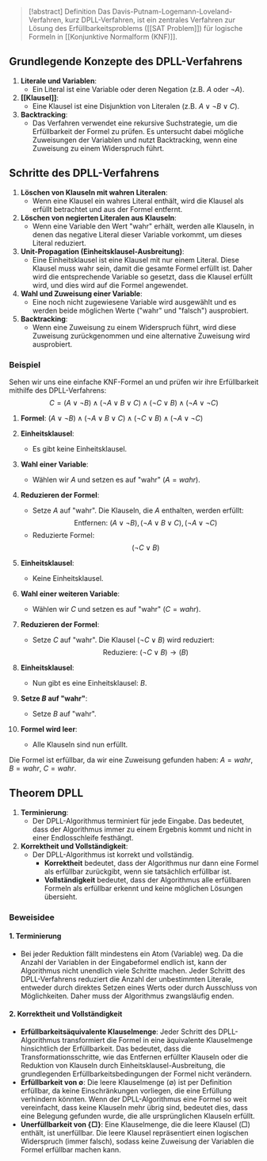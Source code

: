 > [!abstract] Definition
> Das Davis-Putnam-Logemann-Loveland-Verfahren, kurz DPLL-Verfahren, ist ein zentrales Verfahren zur Lösung des Erfüllbarkeitsproblems ([[SAT Problem]]) für logische Formeln in [[Konjunktive Normalform (KNF)]].

## Grundlegende Konzepte des DPLL-Verfahrens 
1. **Literale und Variablen**:
   - Ein Literal ist eine Variable oder deren Negation (z.B. $A$ oder $\neg A$).
2. **[[Klausel]]**:
   - Eine Klausel ist eine Disjunktion von Literalen (z.B. $A \lor \neg B \lor C$).
3. **Backtracking**:
   - Das Verfahren verwendet eine rekursive Suchstrategie, um die Erfüllbarkeit der Formel zu prüfen. Es untersucht dabei mögliche Zuweisungen der Variablen und nutzt Backtracking, wenn eine Zuweisung zu einem Widerspruch führt.
## Schritte des DPLL-Verfahrens
1. **Löschen von Klauseln mit wahren Literalen**:
   - Wenn eine Klausel ein wahres Literal enthält, wird die Klausel als erfüllt betrachtet und aus der Formel entfernt.
2. **Löschen von negierten Literalen aus Klauseln**:
   - Wenn eine Variable den Wert "wahr" erhält, werden alle Klauseln, in denen das negative Literal dieser Variable vorkommt, um dieses Literal reduziert.
3. **Unit-Propagation (Einheitsklausel-Ausbreitung)**:
   - Eine Einheitsklausel ist eine Klausel mit nur einem Literal. Diese Klausel muss wahr sein, damit die gesamte Formel erfüllt ist. Daher wird die entsprechende Variable so gesetzt, dass die Klausel erfüllt wird, und dies wird auf die Formel angewendet.
4. **Wahl und Zuweisung einer Variable**:
   - Eine noch nicht zugewiesene Variable wird ausgewählt und es werden beide möglichen Werte ("wahr" und "falsch") ausprobiert.
5. **Backtracking**:
   - Wenn eine Zuweisung zu einem Widerspruch führt, wird diese Zuweisung zurückgenommen und eine alternative Zuweisung wird ausprobiert.
### Beispiel
Sehen wir uns eine einfache KNF-Formel an und prüfen wir ihre Erfüllbarkeit mithilfe des DPLL-Verfahrens:
$$C = (A \lor \neg B) \land (\neg A \lor B \lor C) \land (\neg C \lor B) \land (\neg A \lor \neg C)$$
1. **Formel**: $(A \lor \neg B) \land (\neg A \lor B \lor C) \land (\neg C \lor B) \land (\neg A \lor \neg C)$
2. **Einheitsklausel**:
   - Es gibt keine Einheitsklausel.
3. **Wahl einer Variable**:
   - Wählen wir $A$ und setzen es auf "wahr" ($A = wahr$).
4. **Reduzieren der Formel**:
   - Setze $A$ auf "wahr". Die Klauseln, die $A$ enthalten, werden erfüllt:$$\text{Entfernen: } (A \lor \neg B), (\neg A \lor B \lor C), (\neg A \lor \neg C)$$
   - Reduzierte Formel:$$(\neg C \lor B)$$

1. **Einheitsklausel**:
   - Keine Einheitsklausel.
2. **Wahl einer weiteren Variable**:
   - Wählen wir $C$ und setzen es auf "wahr" ($C = wahr$).
3. **Reduzieren der Formel**:
   - Setze $C$ auf "wahr". Die Klausel $(\neg C \lor B)$ wird reduziert:$$\text{Reduziere: } (\neg C \lor B) \rightarrow (B)$$
4. **Einheitsklausel**:
   - Nun gibt es eine Einheitsklausel: $B$.
5. **Setze $B$ auf "wahr"**:
   - Setze $B$ auf "wahr".
6. **Formel wird leer**:
    - Alle Klauseln sind nun erfüllt.

Die Formel ist erfüllbar, da wir eine Zuweisung gefunden haben: $A = wahr$, $B = wahr$, $C = wahr$.

## Theorem DPLL
1. **Terminierung**:
   - Der DPLL-Algorithmus terminiert für jede Eingabe. Das bedeutet, dass der Algorithmus immer zu einem Ergebnis kommt und nicht in einer Endlosschleife festhängt.
2. **Korrektheit und Vollständigkeit**:
   - Der DPLL-Algorithmus ist korrekt und vollständig.
     - **Korrektheit** bedeutet, dass der Algorithmus nur dann eine Formel als erfüllbar zurückgibt, wenn sie tatsächlich erfüllbar ist.
     - **Vollständigkeit** bedeutet, dass der Algorithmus alle erfüllbaren Formeln als erfüllbar erkennt und keine möglichen Lösungen übersieht.
### Beweisidee
#### 1. Terminierung
- Bei jeder Reduktion fällt mindestens ein Atom (Variable) weg. Da die Anzahl der Variablen in der Eingabeformel endlich ist, kann der Algorithmus nicht unendlich viele Schritte machen. Jeder Schritt des DPLL-Verfahrens reduziert die Anzahl der unbestimmten Literale, entweder durch direktes Setzen eines Werts oder durch Ausschluss von Möglichkeiten. Daher muss der Algorithmus zwangsläufig enden.
#### 2. Korrektheit und Vollständigkeit
- **Erfüllbarkeitsäquivalente Klauselmenge**:
  Jeder Schritt des DPLL-Algorithmus transformiert die Formel in eine äquivalente Klauselmenge hinsichtlich der Erfüllbarkeit. Das bedeutet, dass die Transformationsschritte, wie das Entfernen erfüllter Klauseln oder die Reduktion von Klauseln durch Einheitsklausel-Ausbreitung, die grundlegenden Erfüllbarkeitsbedingungen der Formel nicht verändern.
- **Erfüllbarkeit von ∅**:
  Die leere Klauselmenge (∅) ist per Definition erfüllbar, da keine Einschränkungen vorliegen, die eine Erfüllung verhindern könnten. Wenn der DPLL-Algorithmus eine Formel so weit vereinfacht, dass keine Klauseln mehr übrig sind, bedeutet dies, dass eine Belegung gefunden wurde, die alle ursprünglichen Klauseln erfüllt.
- **Unerfüllbarkeit von {□}**:
  Eine Klauselmenge, die die leere Klausel (□) enthält, ist unerfüllbar. Die leere Klausel repräsentiert einen logischen Widerspruch (immer falsch), sodass keine Zuweisung der Variablen die Formel erfüllbar machen kann.

